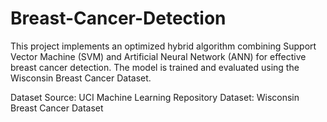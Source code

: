 # Breast-Cancer-Detection
This project implements an optimized hybrid algorithm combining Support Vector Machine (SVM) and Artificial Neural Network (ANN) for effective breast cancer detection. The model is trained and evaluated using the Wisconsin Breast Cancer Dataset.

Dataset
Source: UCI Machine Learning Repository
Dataset: Wisconsin Breast Cancer Dataset
